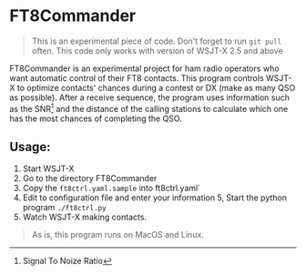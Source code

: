 
# FT8Commander

> This is an experimental piece of code. Don't forget to run `git pull` often.
> This code only works with version of WSJT-X 2.5 and above

FT8Commander is an experimental project for ham radio operators who
want automatic control of their FT8 contacts. This program controls
WSJT-X to optimize contacts' chances during a contest or DX (make as
many QSO as possible). After a receive sequence, the program uses
information such as the SNR[^1] and the distance of the calling
stations to calculate which one has the most chances of completing the
QSO.

## Usage:

  1. Start WSJT-X
  2. Go to the directory FT8Commander
  3. Copy the `ft8ctrl.yaml.sample` into ft8ctrl.yaml`
  4. Edit to configuration file and enter your information
  5, Start the python program `./ft8ctrl.py`
  6. Watch WSJT-X making contacts.

> As is, this program runs on MacOS and Linux.

[^1]: Signal To Noize Ratio
